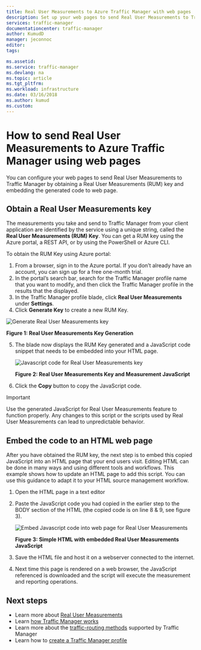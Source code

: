 ```yaml
---
title: Real User Measurements to Azure Traffic Manager with web pages | Microsoft Docs
description: Set up your web pages to send Real User Measurements to Traffic Manager
services: traffic-manager
documentationcenter: traffic-manager
author: KumudD
manager: jeconnoc
editor: 
tags: 

ms.assetid: 
ms.service: traffic-manager
ms.devlang: na
ms.topic: article
ms.tgt_pltfrm: 
ms.workload: infrastructure
ms.date: 03/16/2018
ms.author: kumud
ms.custom: 
---
```


# How to send Real User Measurements to Azure Traffic Manager using web pages

You can configure your web pages to send Real User Measurements to Traffic Manager by obtaining a Real User Measurements (RUM) key and embedding the generated code to web page.

## Obtain a Real User Measurements key

The measurements you take and send to Traffic Manager from your client application are identified by the service using a unique string, called the **Real User Measurements (RUM) Key**. You can get a RUM key using the Azure portal, a REST API, or by using the PowerShell or Azure CLI.

To obtain the RUM Key using Azure portal:
1. From a browser, sign in to the Azure portal. If you don’t already have an account, you can sign up for a free one-month trial.
2. In the portal’s search bar, search for the Traffic Manager profile name that you want to modify, and then click the Traffic Manager profile in the results that the displayed.
3. In the Traffic Manager profile blade, click **Real User Measurements** under **Settings**.
4. Click **Generate Key** to create a new RUM Key.
 
  ![Generate Real User Measurements key](./media/traffic-manager-create-rum-visual-studio/generate-rum-key.png)

   **Figure 1: Real User Measurements Key Generation**

5. The blade now displays the RUM Key generated and a JavaScript code snippet that needs to be embedded into your HTML page.
 
    ![Javascript code for Real User Measurements key](./media/traffic-manager-create-rum-web-pages/rum-javascript-code.png)

    **Figure 2: Real User Measurements Key and Measurement JavaScript**
 
6.	Click the **Copy** button to copy the JavaScript code. 

>[!IMPORTANT]
> Use the generated JavaScript for Real User Measurements feature to function properly. Any changes to this script or the scripts used by Real User Measurements can lead to unpredictable behavior.

## Embed the code to an HTML web page

After you have obtained the RUM key, the next step is to embed this copied JavaScript into an HTML page that your end users visit. Editing HTML can be done in many ways and using different tools and workflows. This example shows how to update an HTML page to add this script. You can use this guidance to adapt it to your HTML source management workflow.

1.	Open the HTML page in a text editor
2.	Paste the JavaScript code you had copied in the earlier step to the BODY section of the HTML (the copied code is on line 8 & 9, see figure 3).
 
    ![Embed Javascript code into web page for Real User Measurements](./media/traffic-manager-create-rum-web-pages/real-user-measurement-embed-script.png)  

    **Figure 3: Simple HTML with embedded Real User Measurements JavaScript**

3.	Save the HTML file and host it on a webserver connected to the internet. 
4. Next time this page is rendered on a web browser, the JavaScript referenced is downloaded and the script will execute the measurement and reporting operations.


## Next steps
- Learn more about [Real User Measurements](traffic-manager-rum-overview.md)
- Learn [how Traffic Manager works](traffic-manager-overview.md)
- Learn more about the [traffic-routing methods](traffic-manager-routing-methods.md) supported by Traffic Manager
- Learn how to [create a Traffic Manager profile](traffic-manager-create-profile.md)

